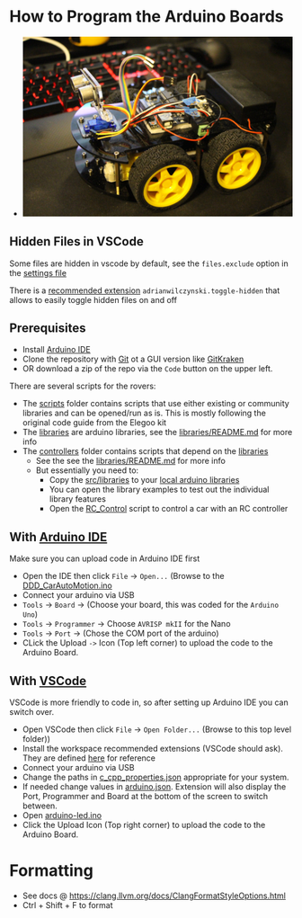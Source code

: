# How to Program the Arduino Boards
* ![Autonomous RC Car2](images/rc-rover-top.jpg)

## Hidden Files in VSCode
Some files are hidden in vscode by default, see the `files.exclude` option in the [settings file](.vscode/settings.json)

There is a [recommended extension](.vscode/extensions.json) `adrianwilczynski.toggle-hidden` that allows to easily toggle hidden files on and off

## Prerequisites
* Install [Arduino IDE](https://www.arduino.cc/en/software)
* Clone the repository with [Git](https://git-scm.com/) ot a GUI version like [GitKraken](https://www.gitkraken.com/)
* OR download a zip of the repo via the `Code` button on the upper left.

There are several scripts for the rovers:
* The [scripts](./src/scripts/) folder contains scripts that use either existing or community libraries and can be opened/run as is.
This is mostly following the original code guide from the Elegoo kit
* The [libraries](./src/libraries) are arduino libraries, see the [libraries/README.md](./src/libraries/README.md) for more info
* The [controllers](./src/controllers/) folder contains scripts that depend on the [libraries](./src/libraries)
  * See the see the [libraries/README.md](./src/libraries/README.md) for more info
  * But essentially you need to:
    * Copy the [src/libraries](./src/libraries/) to your [local arduino libraries](http://www.arduino.cc/en/Guide/Libraries)
    * You can open the library examples to test out the individual library features
    * Open the [RC_Control](./src/DDD_RC_Control/DDD_RC_Control.ino) script to control a car with an RC controller


## With [Arduino IDE](https://www.arduino.cc/en/software)
Make sure you can upload code in Arduino IDE first
* Open the IDE then click `File` -> `Open...` (Browse to the [DDD_CarAutoMotion.ino](./src/scripts/DDD_CarAutoMotion/DDD_CarAutoMotion.ino)
* Connect your arduino via USB
* `Tools` -> `Board` -> (Choose your board, this was coded for the `Arduino Uno`)
* `Tools` -> `Programmer` -> Choose `AVRISP mkII` for the Nano
* `Tools` -> `Port` -> (Chose the COM port of the arduino)
* CLick the Upload `->` Icon (Top left corner) to upload the code to the Arduino Board.

## With [VSCode](https://code.visualstudio.com/)
VSCode is more friendly to code in, so after setting up Arduino IDE you can switch over.
* Open VSCode then click `File` -> `Open Folder...` (Browse to this top level folder))
* Install the workspace recommended extensions (VSCode should ask). They are defined [here](./.vscode/extensions.json) for reference
* Connect your arduino via USB
* Change the paths in [c_cpp_properties.json](./.vscode/c_cpp_properties.json) appropriate for your system.
* If needed change values in [arduino.json](./.vscode/arduino.json). Extension will also display the Port, Programmer and Board at the bottom of the screen to switch between.
* Open [arduino-led.ino](./arduino-led.ino)
* Click the Upload Icon (Top right corner) to upload the code to the Arduino Board.

# Formatting
* See docs @ https://clang.llvm.org/docs/ClangFormatStyleOptions.html
* Ctrl + Shift + F to format
